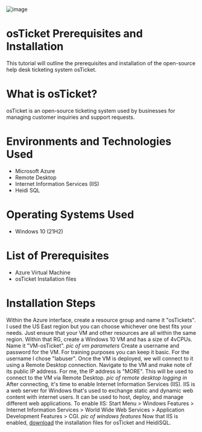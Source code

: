 ![image](https://github.com/user-attachments/assets/9898bdf6-5ad1-4f64-8d30-c8627afc20e9)
# osTicket Prerequisites and Installation
This tutorial will outline the prerequisites and installation of the open-source help desk ticketing system osTicket.
# What is osTicket?
osTicket is an open-source ticketing system used by businesses for managing customer inquiries and support requests.
# Environments and Technologies Used
+ Microsoft Azure
+ Remote Desktop
+ Internet Information Services (IIS)
+ Heidi SQL
# Operating Systems Used
+ Windows 10 (21H2)
# List of Prerequisites
+ Azure Virtual Machine
+ osTicket Installation files
# Installation Steps
Within the Azure interface, create a resource group and name it "osTickets". I used the US East region but you can choose whichever one best fits your needs. Just ensure that your VM and other resources are all within the same region. Within that RG, create a Windows 10 VM and has a size of 4vCPUs. Name it "VM-osTicket". 
*pic of vm parameters*
Create a username and password for the VM. For training purposes you can keep it basic. For the username I chose "labuser". Once the VM is deployed, we will connect to it using a Remote Desktop connection. Navigate to the VM and make note of its public IP address. For me, the IP address is "MORE". This will be used to connect to the VM via Remote Desktop.
*pic of remote desktop logging in*
After connecting, it's time to enable Internet Information Services (IIS). IIS is a web server for Windows that's used to exchange static and dynamic web content with internet users. It can be used to host, deploy, and manage different web applications. To enable IIS: Start Menu > Windows Features > Internet Information Services > World Wide Web Services > Application Development Features > CGI. 
*pic of windows features*
Now that IIS is enabled, [download](https://drive.google.com/drive/u/0/folders/1APMfNyfNzcxZC6EzdaNfdZsUwxWYChf6) the installation files for osTicket and HeidiSQL. 
